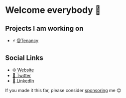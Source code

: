 # Welcome everybody 👋

## Projects I am working on
- ⚡ [@Tenancy](https://www.github.com/tenancy)

## Social Links
- [🌐 Website](https://www.arlon.dev/)
- [🐥 Twitter](https://www.twitter.com/ArlonAntonius)
- [💼 LinkedIn](https://www.linkedin.com/in/arlonantonius/)

If you made it this far, please consider [sponsoring](https://github.com/sponsors/ArlonAntonius) me 😊

<!--
**ArlonAntonius/ArlonAntonius** is a ✨ _special_ ✨ repository because its `README.md` (this file) appears on your GitHub profile.

Here are some ideas to get you started:

- 🔭 I’m currently working on ...
- 🌱 I’m currently learning ...
- 👯 I’m looking to collaborate on ...
- 🤔 I’m looking for help with ...
- 💬 Ask me about ...
- 📫 How to reach me: ...
- 😄 Pronouns: ...
- ⚡ Fun fact: ...

Icons: 👋
-->
